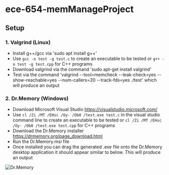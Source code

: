 # ece-654-memManageProject

## Setup

### 1. Valgrind (Linux)

* Install g++/gcc via 'sudo apt install g++'
* Use `gcc -o test -g test.c` to create an executable to be tested or `g++ -o test -g test.cpp` for C++ programs
* Download valgrind via the command 'sudo apt-get install valgrind'
* Test via the command 'valgrind --tool=memcheck --leak-check=yes --show-reachable=yes --num-callers=20 --track-fds=yes ./test' which will produce an output

### 2. Dr.Memory (Windows)

* Download Microsoft Visual Studio https://visualstudio.microsoft.com/
* Use `cl /Zi /MT /EHsc /Oy- /Ob0 /test.exe test.c` in the visual studio command line to create an executable to be tested or `cl /Zi /MT /EHsc /Oy- /Ob0 /test.exe test.cpp` for C++ programs
* Download the Dr.Memory installer https://drmemory.org/page_download.html
* Run the Dr.Memory.msi file
* Once installed you can drag the generated .exe file onto the Dr.Memory desktop application it should appear similar to below. This will produce an output

![Dr.Memory](https://i.imgur.com/S6BcqE5.png)



